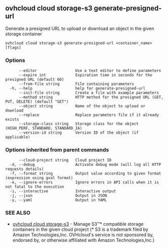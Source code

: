 ## ovhcloud cloud storage-s3 generate-presigned-url

Generate a presigned URL to upload or download an object in the given storage container

```
ovhcloud cloud storage-s3 generate-presigned-url <container_name> [flags]
```

### Options

```
      --editor                 Use a text editor to define parameters
      --expire int             Expiration time in seconds for the presigned URL (default 60)
      --from-file string       File containing parameters
  -h, --help                   help for generate-presigned-url
      --init-file string       Create a file with example parameters
      --method string          HTTP method for the presigned URL (GET, PUT, DELETE) (default "GET")
      --object string          Name of the object to upload or download
      --replace                Replace parameters file if it already exists
      --storage-class string   Storage class for the object (HIGH_PERF, STANDARD, STANDARD_IA)
      --version-id string      Version ID of the object (if applicable)
```

### Options inherited from parent commands

```
      --cloud-project string   Cloud project ID
  -d, --debug                  Activate debug mode (will log all HTTP requests details)
  -f, --format string          Output value according to given format (expression using gval format)
  -e, --ignore-errors          Ignore errors in API calls when it is not fatal to the execution
  -i, --interactive            Interactive output
  -j, --json                   Output in JSON
  -y, --yaml                   Output in YAML
```

### SEE ALSO

* [ovhcloud cloud storage-s3](ovhcloud_cloud_storage-s3.md)	 - Manage S3™* compatible storage containers in the given cloud project (* S3 is a trademark filed by Amazon Technologies,Inc. OVHcloud's service is not sponsored by, endorsed by, or otherwise affiliated with Amazon Technologies,Inc.)

